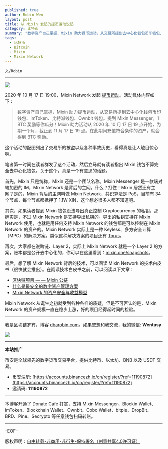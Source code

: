 ```yaml
---
published: true
author: Robin Wen
layout: post
title: 从 Mixin 发起的提币运动说起
category: 比特币
summary: "数字资产自己掌握，Mixin 助力提币运动，从交易所提到去中心化钱包币印钱包、imToken、比特派钱包、Ownbit 钱包。提到 Mixin Messenger，1 BTC 奖励等你瓜分！Mixin 助力活动从 2020 年 10 月 17 日 19 点开始，为期一个月，截止到 11 月 17 日 19 点。在此期间充值符合条件的资产，就会得到 BTC 奖励。Mixin Network 从诞生之初就受到各种各样的质疑，但是不可否认的是，Mixin Network 的资产规模一直在稳步上涨，好的项目经得起时间的检验。"
tags:
  - 比特币
  - Bitcoin
  - Mixin
  - Mixin Network
---
```


`文/Robin`

***

![](https://cdn.dbarobin.com/smkro0h.png)

2020 年 10 月 17 日 19:00，Mixin Network 发起 [提币运动](https://weibo.com/6610529664/JpDgHs8Ks)。活动具体内容如下：

> 数字资产自己掌握，Mixin 助力提币运动，从交易所提到去中心化钱包币印钱包、imToken、比特派钱包、Ownbit 钱包。提到 Mixin Messenger，1 BTC 奖励等你瓜分！Mixin 助力活动从 2020 年 10 月 17 日 19 点开始，为期一个月，截止到 11 月 17 日 19 点。在此期间充值符合条件的资产，就会得到 BTC 奖励。

这个活动的配图列出了交易所的被盗以及各种事故历史，看得真是让人触目惊心啊。

笔者第一时间在读者群发了这个活动，然后立马就有读者指出 Mixin 钱包不算完全去中心化钱包。关于这个，真是一个有意思的话题。

首先，Mixin 只是统称，Mixin 还是一个团队名称。Mixin Messenger 是一款端对端加密的 IM，Mixin Network 是背后的主网。什么？打住！Mixin 居然还有主网？是的，Mixin 背后的主网叫做 Mixin Network，共识算法是 PoS，目前有 34 个节点，每个节点都抵押了 1.1W XIN，这个想必很多人都不知道吧。

其次，如果读者提到 Mixin 钱包没法导出真正控制 Cryptocurrency 的私钥，那确实是，不过 Mixin Network 是支持导出私钥的。导出的私钥支持在 Mixin Network 使用，也就是用任何支持 Mixin Network 的钱包都是可以控制在 Mixin Network 的资产的。Mixin Network 实际上是一种 Keyless、多方安全计算（MPC）的解决方案。类似这种解决方案的项目还有 [Torus](https://tor.us/)。

再次，大家都在说跨链、Layer 2，实际上 Mixin Network 就是一个 Layer 2 的方案，账本都是公开去中心化的，你可以在这里看到：[mixin.one/snapshots](https://mixin.one/snapshots)。

最后，想了解 Mixin Network 背后的技术，可以阅读 Mixin Network 的技术白皮书（很快就会推出）。在阅读技术白皮书之前，可以阅读以下文章：

* [区块链项目 — — Mixin 公链](https://w3c.group/c/1573118879471104)
* [什么是最安全的数字资产管理方案](https://w3c.group/c/1574667896149935)
* [Mixin Network 的资产安全与收益模型](https://w3c.group/c/1592225120614549)

Mixin Network 从诞生之初就受到各种各样的质疑，但是不可否认的是，Mixin Network 的资产规模一直在稳步上涨，好的项目经得起时间的检验。

***

我是区块链罗宾，博客 [dbarobin.com](https://dbarobin.com/)。如果您想和我交流，我的微信: **Wentasy**

![](https://cdn.dbarobin.com/v4yywe2.png)

***

**本站推广**

币安是全球领先的数字货币交易平台，提供比特币、以太坊、BNB 以及 USDT 交易。

* 币安注册: [https://accounts.binancezh.io/cn/register/?ref=11190872](https://accounts.binancezh.io/cn/register/?ref=11190872)
* 邀请码: **11190872**

***

本博客开通了 Donate Cafe 打赏，支持 Mixin Messenger、Blockin Wallet、imToken、Blockchain Wallet、Ownbit、Cobo Wallet、bitpie、DropBit、BRD、Pine、Secrypto 等任意钱包扫码转账。

<center>
    <div class="--donate-button"
         data-button-id="f8b9df0d-af9a-460d-8258-d3f435445075"
    ></div>
</center>

***

–EOF–

版权声明：[自由转载-非商用-非衍生-保持署名（创意共享4.0许可证）](http://creativecommons.org/licenses/by-nc-nd/4.0/deed.zh)